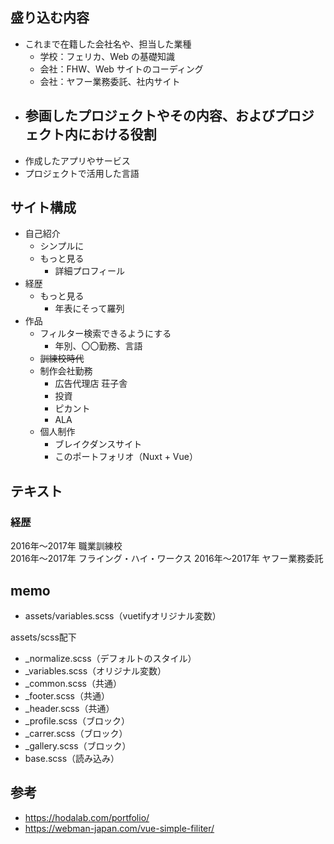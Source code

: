 ## 盛り込む内容

- これまで在籍した会社名や、担当した業種
  - 学校：フェリカ、Web の基礎知識
  - 会社：FHW、Web サイトのコーディング
  - 会社：ヤフー業務委託、社内サイト
- ## 参画したプロジェクトやその内容、およびプロジェクト内における役割
- 作成したアプリやサービス
- プロジェクトで活用した言語

## サイト構成

- 自己紹介
  - シンプルに
  - もっと見る
    - 詳細プロフィール
- 経歴
  - もっと見る
    - 年表にそって羅列
- 作品
  - フィルター検索できるようにする
    - 年別、〇〇勤務、言語
  - ~~訓練校時代~~
  - 制作会社勤務
    - 広告代理店 荘子舎
    - 投資
    - ピカント
    - ALA
  - 個人制作
    - ブレイクダンスサイト
    - このポートフォリオ（Nuxt + Vue）

## テキスト

### 経歴
2016年〜2017年 職業訓練校  
2016年〜2017年 フライング・ハイ・ワークス
2016年〜2017年 ヤフー業務委託

## memo
- assets/variables.scss（vuetifyオリジナル変数）

assets/scss配下
- _normalize.scss（デフォルトのスタイル）
- _variables.scss（オリジナル変数）
- _common.scss（共通）
- _footer.scss（共通）
- _header.scss（共通）
- _profile.scss（ブロック）
- _carrer.scss（ブロック）
- _gallery.scss（ブロック）
- base.scss（読み込み）

## 参考

- https://hodalab.com/portfolio/
- https://webman-japan.com/vue-simple-filiter/
